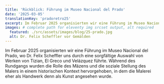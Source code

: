 ```yaml
---
title: 'Rückblick: Führung im Museo Nacional del Prado'
date: '2025-03-05'
translationKey: 'pradoretro25'
excerpt: Im Februar 2025 organisierten wir eine Führung im Museo Nacional del Prado, wo Dr. Felix Scheffler uns durch eine sorgfältige Auswahl von Werken von Tizian, El Greco und Velázquez führte.
images: # complete path for eleventy img srcset output, alt required
  featured: ./src/assets/images/blog/25-prado.jpg
  alt: Dr. Felix Scheffler vor Gemälden
---
```


Im Februar 2025 organisierten wir eine Führung im Museo Nacional del Prado, wo Dr. Felix Scheffler uns durch eine sorgfältige Auswahl von Werken von Tizian, El Greco und Velázquez führte. Während des Rundgangs wurden die Rolle des Mäzens und die soziale Stellung des Malers in einem historischen Kontext hervorgehoben, in dem die Malerei eher als Handwerk denn als Kunst angesehen wurde.
